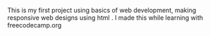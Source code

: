 This is my first project using basics of web development, making responsive web designs using html . I made this while learning with freecodecamp.org
